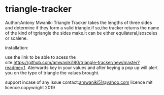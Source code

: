 # triangle-tracker

Author:Antony Mwaniki
Triangle Tracker takes the lengths of three sides and determine if they form a valid triangle.if so,the tracker returns the name
of the kind of tgriangle the sides make.it can be either equilateral,isosceles or scalene.


installation:

use  the link to be able to acess the site.https://github.com/amwaniki180/triangle-tracker/new/master?readme=1.
Aterwards key in your values and after keying a pop up will alert you on the type of triangle the values brought.

support
incase of any issue contact:amwaniki51@yahoo.com
licence
mit licence.copywright 2019
